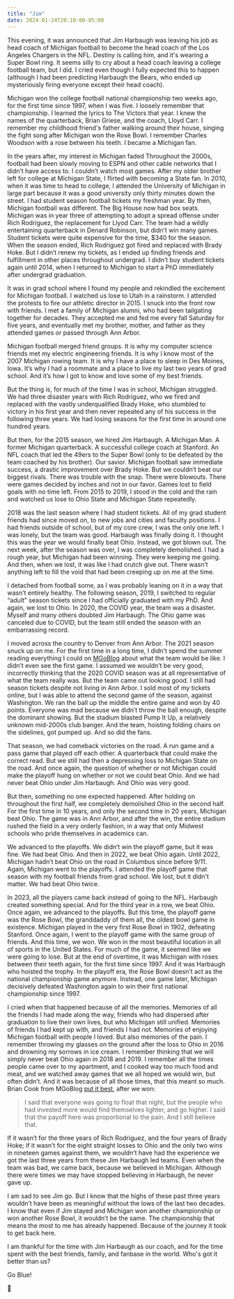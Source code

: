 ```yaml
---
title: "Jim"
date: 2024-01-24T20:10:00-05:00
---
```


This evening, it was announced that Jim Harbaugh was leaving his job as head
coach of Michigan football to become the head coach of the Los Angeles Chargers
in the NFL. Destiny is calling him, and it's wearing a Super Bowl ring. It seems
silly to cry about a head coach leaving a college football team, but I did. I
cried even though I fully expected this to happen (although I had been
predicting Harbaugh the Bears, who ended up mysteriously firing everyone except
their head coach).

Michigan won the college football national championship two weeks ago, for the
first time since 1997, when I was five. I loosely remember that championship. I
learned the lyrics to The Victors that year. I knew the names of the
quarterback, Brian Griese, and the coach, Lloyd Carr. I remember my childhood
friend's father walking around their house, singing the fight song after
Michigan won the Rose Bowl. I remember Charles Woodson with a rose between his
teeth. I became a Michigan fan.

In the years after, my interest in Michigan faded Throughout the 2000s, football
had been slowly moving to ESPN and other cable networks that I didn’t have
access to. I couldn’t watch most games. After my older brother left for college
at Michigan State, I flirted with becoming a State fan.  In 2010, when it was
time to head to college, I attended the University of Michigan in large part
because it was a good university only thirty minutes down the street. I had
student season football tickets my freshman year. By then, Michigan football was
different. The Big House now had box seats. Michigan was in year three of
attempting to adopt a spread offense under Rich Rodriguez, the replacement for
Llyod Carr. The team had a wildly entertaining quarterback in Denard Robinson,
but didn’t win many games.  Student tickets were quite expensive for the time,
$340 for the season.  When the season ended, Rich Rodriguez got fired and
replaced with Brady Hoke.  But I didn’t renew my tickets, as I ended up finding
friends and fulfillment in other places throughout undergrad. I didn’t buy
student tickets again until 2014, when I returned to Michigan to start a PhD
immediately after undergrad graduation.

It was in grad school where I found my people and rekindled the excitement for
Michigan football. I watched us lose to Utah in a rainstorm. I attended the
protests to fire our athletic director in 2015. I snuck into the front row with
friends. I met a family of Michigan alumni, who had been tailgating together for
decades. They accepted me and fed me every fall Saturday for five years, and
eventually met my brother, mother, and father as they attended games or passed
through Ann Arbor.

Michigan football merged friend groups. It is why my computer science friends
met my electric engineering friends. It is why I know most of the 2007 Michigan
rowing team. It is why I have a place to sleep in Des Moines, Iowa. It’s why I
had a roommate and a place to live my last two years of grad school. And it’s
how I got to know and love some of my best friends.

But the thing is, for much of the time I was in school, Michigan struggled. We
had three disaster years with Rich Rodriguez, who we fired and replaced with the
vastly underqualified Brady Hoke, who stumbled to victory in his first year and
then never repeated any of his success in the following three years. We had
losing seasons for the first time in around one hundred years.

But then, for the 2015 season, we hired Jim Harbaugh. A Michigan Man. A former
Michigan quarterback. A successful college coach at Stanford. An NFL coach that
led the 49ers to the Super Bowl (only to be defeated by the team coached by his
brother). Our savior. Michigan football saw immediate success, a drastic
improvement over Brady Hoke. But we couldn’t beat our biggest rivals. There was
trouble with the snap. There were blowouts. There were games decided by inches
and not in our favor. Games lost to field goals with no time left. From 2015 to
2019, I stood in the cold and the rain and watched us lose to Ohio State and
Michigan State repeatedly.

2018 was the last season where I had student tickets. All of my grad student
friends had since moved on, to new jobs and cities and faculty positions. I had
friends outside of school, but of my core crew, I was the only one left. I was
lonely, but the team was good. Harbaugh was finally doing it. I thought this was
the year we would finally beat Ohio. Instead, we got blown out. The next week,
after the season was over, I was completely demolished. I had a rough year, but
Michigan had been winning. They were keeping me going. And then, when we lost,
it was like I had crutch give out. There wasn’t anything left to fill the void
that had been creeping up on me at the time.

I detached from football some, as I was probably leaning on it in a way that
wasn’t entirely healthy. The following season, 2019, I switched to regular
“adult” season tickets since I had officially graduated with my PhD. And again,
we lost to Ohio. In 2020, the COVID year, the team was a disaster. Myself and
many others doubted Jim Harbaugh. The Ohio game was canceled due to COVID, but
the team still ended the season with an embarrassing record.

I moved across the country to Denver from Ann Arbor. The 2021 season snuck up on
me. For the first time in a long time, I didn’t spend the summer reading
everything I could on [MGoBlog][mgoblog] about what the team would be like. I
didn’t even see the first game. I assumed we wouldn’t be very good, incorrectly
thinking that the 2020 COVID season was at all representative of what the team
really was. But the team came out looking good. I still had season tickets
despite not living in Ann Arbor. I sold most of my tickets online, but I was
able to attend the second game of the season, against Washington. We ran the
ball up the middle the entire game and won by 40 points. Everyone was mad
because we didn’t throw the ball enough, despite the dominant showing. But the
stadium blasted Pump It Up, a relatively unknown mid-2000s club banger. And the
team, hoisting folding chairs on the sidelines, got pumped up. And so did the
fans.

That season, we had comeback victories on the road. A run game and a pass game
that played off each other. A quarterback that could make the correct read. But
we still had then a depressing loss to Michigan State on the road. And once
again, the question of whether or not Michigan could make the playoff hung on
whether or not we could beat Ohio. And we had never beat Ohio under Jim
Harbaugh. And Ohio was very good.

But then, something no one expected happened. After holding on throughout the
first half, we completely demolished Ohio in the second half. For the first time
in 10 years, and only the second time in 20 years, Michigan beat Ohio.  The game
was in Ann Arbor, and after the win, the entire stadium rushed the field in a
very orderly fashion, in a way that only Midwest schools who pride themselves in
academics can.

We advanced to the playoffs. We didn’t win the playoff game, but it was fine. We
had beat Ohio.  And then in 2022, we beat Ohio again. Until 2022, Michigan
hadn’t beat Ohio on the road in Columbus since before 9/11. Again, Michigan went
to the playoffs. I attended the playoff game that season with my football
friends from grad school.  We lost, but it didn’t matter. We had beat Ohio
twice.

In 2023, all the players came back instead of going to the NFL. Harbaugh created
something special. And for the third year in a row, we beat Ohio. Once again, we
advanced to the playoffs. But this time, the playoff game was the Rose Bowl, the
granddaddy of them all, the oldest bowl game in existence. Michigan played in
the very first Rose Bowl in 1902, defeating Stanford. Once again, I went to the
playoff game with the same group of friends. And this time, we won. We won in
the most beautiful location in all of sports in the United States. For much of
the game, it seemed like we were going to lose. But at the end of overtime, it
was Michigan with roses between their teeth again, for the first time since
1997. And it was Harbaugh who hoisted the trophy. In the playoff era, the Rose
Bowl doesn’t act as the national championship game anymore. Instead, one game
later, Michigan decisively defeated Washington again to win their first national
championship since 1997.

I cried when that happened because of all the memories. Memories of all the
friends I had made along the way, friends who had dispersed after graduation to
live their own lives, but who Michigan still unified. Memories of friends I had
kept up with, and friends I had not. Memories of enjoying Michigan football with
people I loved. But also memories of the pain. I remember throwing my glasses on
the ground after the loss to Ohio in 2016 and drowning my sorrows in ice cream.
I remember thinking that we will simply never beat Ohio again in 2018 and 2019.
I remember all the times people came over to my apartment, and I cooked way too
much food and meat, and we watched away games that we all hoped we would win,
but often didn’t. And it was because of all those times, that this meant so
much. Brian Cook from MGoBlog [put it best][edge], after we won:

> I said that everyone was going to float that night, but the people who had
invested more would find themselves lighter, and go higher. I said that the
payoff here was proportional to the pain. And I still believe that.

If it wasn’t for the three years of Rich Rodriguez, and the four years of Brady
Hoke; if it wasn’t for the eight straight losses to Ohio and the only two wins
in nineteen games against them, we wouldn’t have had the experience we got the
last three years from these Jim Harbaugh led teams. Even when the team was bad,
we came back, because we believed in Michigan. Although there were times we may
have stopped believing in Harbaugh, he never gave up.

I am sad to see Jim go. But I know that the highs of these past three years
wouldn’t have been as meaningful without the lows of the last two decades. I
know that even if Jim stayed and Michigan won another championship or won
another Rose Bowl, it wouldn’t be the same. The championship that means the most
to me has already happened. Because of the journey it took to get back here.

I am thankful for the time with Jim Harbaugh as our coach, and for the time
spent with the best friends, family, and fanbase in the world. Who's got it
better than us?

Go Blue!

🫡

[edge]: https://mgoblog.com/content/edge-space-0
[mgoblog]: https://mgoblog.com
